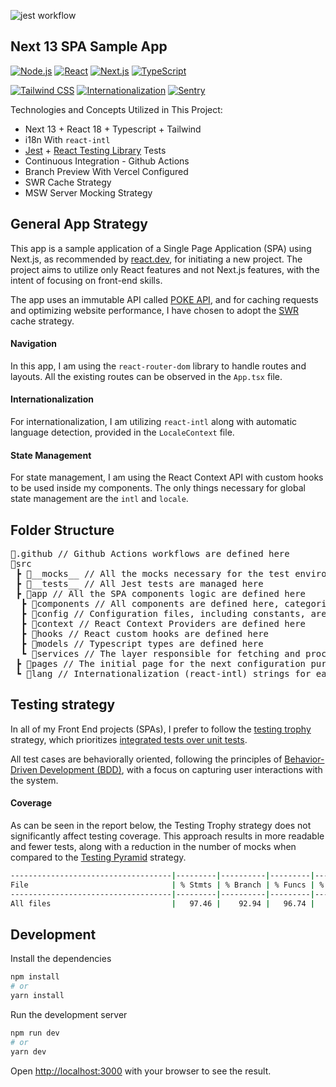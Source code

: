 ![jest workflow](https://github.com/claudivanfilho/next-spa-portfolio-app/actions/workflows/tests.yaml/badge.svg)

## Next 13 SPA Sample App

[![Node.js](https://img.shields.io/badge/Node.js-18-brightgreen)](https://nodejs.org/)
[![React](https://img.shields.io/badge/React-18-61DAFB)](https://reactjs.org/)
[![Next.js](https://img.shields.io/badge/Next.js-13-blueviolet)](https://nextjs.org/)
[![TypeScript](https://img.shields.io/badge/TypeScript-4.9.5-007ACC)](https://www.typescriptlang.org/)

[![Tailwind CSS](https://img.shields.io/badge/Tailwind%20CSS-3.3.0-38B2AC)](https://tailwindcss.com/)
[![Internationalization](https://img.shields.io/badge/Internationalization-React%20Intl-blueviolet)](https://github.com/formatjs/react-intl)
[![Sentry](https://img.shields.io/badge/Monitoring%20with-Sentry-purple)](https://sentry.io/)

Technologies and Concepts Utilized in This Project:

- Next 13 + React 18 + Typescript + Tailwind
- i18n With `react-intl`
- [Jest](https://jestjs.io/) + [React Testing Library](https://testing-library.com/docs/react-testing-library/intro/) Tests
- Continuous Integration - Github Actions
- Branch Preview With Vercel Configured
- SWR Cache Strategy
- MSW Server Mocking Strategy

## General App Strategy

This app is a sample application of a Single Page Application (SPA) using Next.js, as recommended by [react.dev](https://react.dev/learn/start-a-new-react-project#production-grade-react-frameworks), for initiating a new project. The project aims to utilize only React features and not Next.js features, with the intent of focusing on front-end skills.

The app uses an immutable API called [POKE API](https://pokeapi.co/), and for caching requests and optimizing website performance, I have chosen to adopt the [SWR](https://swr.vercel.app/pt-BR) cache strategy.

#### Navigation

In this app, I am using the `react-router-dom` library to handle routes and layouts. All the existing routes can be observed in the `App.tsx` file.

#### Internationalization

For internationalization, I am utilizing `react-intl` along with automatic language detection, provided in the `LocaleContext` file.

#### State Management

For state management, I am using the React Context API with custom hooks to be used inside my components. The only things necessary for global state management are the `intl` and `locale`.

## Folder Structure

<pre>
📂.github // Github Actions workflows are defined here
📂src 
 ┣ 📂__mocks__ // All the mocks necessary for the test environment
 ┣ 📂__tests__ // All Jest tests are managed here
 ┣ 📂app // All the SPA components logic are defined here
  ┣ 📂components // All components are defined here, categorized into general components at the root of the folder, and specific page components for each application page
  ┣ 📂config // Configuration files, including constants, are defined here
  ┣ 📂context // React Context Providers are defined here 
  ┣ 📂hooks // React custom hooks are defined here 
  ┣ 📂models // Typescript types are defined here
  ┗ 📂services // The layer responsible for fetching and processing external data is defined here
 ┣ 📂pages // The initial page for the next configuration purpose is defined here
 ┗ 📂lang // Internationalization (react-intl) strings for each language are defined here
</pre>

## Testing strategy

In all of my Front End projects (SPAs), I prefer to follow the [testing trophy](https://kentcdodds.com/blog/the-testing-trophy-and-testing-classifications) strategy, which prioritizes [integrated tests over unit tests](https://kentcdodds.com/blog/write-tests).

All test cases are behaviorally oriented, following the principles of [Behavior-Driven Development (BDD)](https://medium.com/javascript-scene/behavior-driven-development-bdd-and-functional-testing-62084ad7f1f2), with a focus on capturing user interactions with the system.

#### Coverage

As can be seen in the report below, the Testing Trophy strategy does not significantly affect testing coverage. This approach results in more readable and fewer tests, along with a reduction in the number of mocks when compared to the [Testing Pyramid](https://martinfowler.com/articles/practical-test-pyramid.html) strategy.

```bash
------------------------------------|---------|----------|---------|---------|
File                                | % Stmts | % Branch | % Funcs | % Lines |
------------------------------------|---------|----------|---------|---------|
All files                           |   97.46 |    92.94 |   96.74 |   97.65 |

```

## Development

Install the dependencies

```bash
npm install
# or
yarn install
```

Run the development server

```bash
npm run dev
# or
yarn dev
```

Open [http://localhost:3000](http://localhost:3000) with your browser to see the result.
